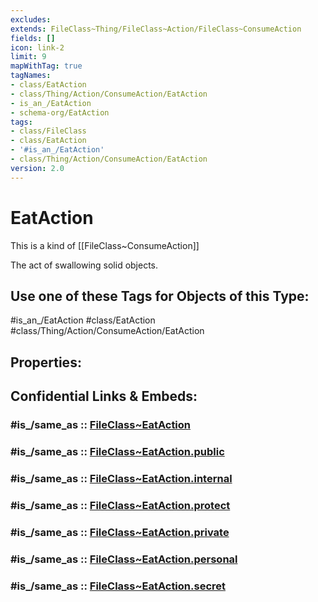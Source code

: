 ```yaml
---
excludes: 
extends: FileClass~Thing/FileClass~Action/FileClass~ConsumeAction
fields: []
icon: link-2
limit: 9
mapWithTag: true
tagNames:
- class/EatAction
- class/Thing/Action/ConsumeAction/EatAction
- is_an_/EatAction
- schema-org/EatAction
tags:
- class/FileClass
- class/EatAction
- '#is_an_/EatAction'
- class/Thing/Action/ConsumeAction/EatAction
version: 2.0
---
```


# EatAction
This is a kind of [[FileClass~ConsumeAction]]

The act of swallowing solid objects.


## Use one of these Tags for Objects of this Type:

#is_an_/EatAction
#class/EatAction
#class/Thing/Action/ConsumeAction/EatAction

## Properties:


## Confidential Links & Embeds: 

### #is_/same_as :: [FileClass~EatAction](/_Standards/fileClass/FileClass~Thing/FileClass~Action/FileClass~ConsumeAction/FileClass~EatAction.md) 

### #is_/same_as :: [FileClass~EatAction.public](/_public/fileClass/FileClass~Thing/FileClass~Action/FileClass~ConsumeAction/FileClass~EatAction.public.md) 

### #is_/same_as :: [FileClass~EatAction.internal](/_internal/fileClass/FileClass~Thing/FileClass~Action/FileClass~ConsumeAction/FileClass~EatAction.internal.md) 

### #is_/same_as :: [FileClass~EatAction.protect](/_protect/fileClass/FileClass~Thing/FileClass~Action/FileClass~ConsumeAction/FileClass~EatAction.protect.md) 

### #is_/same_as :: [FileClass~EatAction.private](/_private/fileClass/FileClass~Thing/FileClass~Action/FileClass~ConsumeAction/FileClass~EatAction.private.md) 

### #is_/same_as :: [FileClass~EatAction.personal](/_personal/fileClass/FileClass~Thing/FileClass~Action/FileClass~ConsumeAction/FileClass~EatAction.personal.md) 

### #is_/same_as :: [FileClass~EatAction.secret](/_secret/fileClass/FileClass~Thing/FileClass~Action/FileClass~ConsumeAction/FileClass~EatAction.secret.md)

